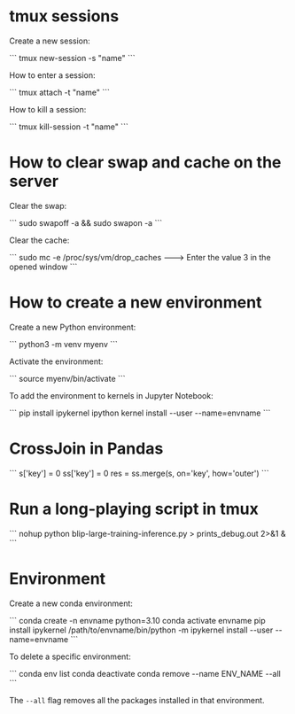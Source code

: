 # tmux sessions

Create a new session:

\```
tmux new-session -s "name"
\```

How to enter a session:

\```
tmux attach -t "name"
\```

How to kill a session:

\```
tmux kill-session -t "name"
\```

# How to clear swap and cache on the server

Clear the swap:

\```
sudo swapoff -a && sudo swapon -a
\```

Clear the cache:

\```
sudo mc -e /proc/sys/vm/drop_caches ---> Enter the value 3 in the opened window
\```

# How to create a new environment

Create a new Python environment:

\```
python3 -m venv myenv
\```

Activate the environment:

\```
source myenv/bin/activate
\```

To add the environment to kernels in Jupyter Notebook:

\```
pip install ipykernel
ipython kernel install --user --name=envname
\```

# CrossJoin in Pandas

\```
s['key'] = 0
ss['key'] = 0
res = ss.merge(s, on='key', how='outer')
\```

# Run a long-playing script in tmux

\```
nohup python blip-large-training-inference.py > prints_debug.out 2>&1 &
\```

# Environment

Create a new conda environment:

\```
conda create -n envname python=3.10
conda activate envname
pip install ipykernel
/path/to/envname/bin/python -m ipykernel install --user --name=envname
\```

To delete a specific environment:

\```
conda env list
conda deactivate
conda remove --name ENV_NAME --all
\```

The `--all` flag removes all the packages installed in that environment.
